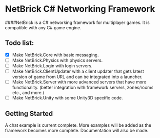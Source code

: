 NetBrick C# Networking Framework
================================

####NetBrick is a C# networking framework for multiplayer games. It is compatible with any C# game engine.

Todo list:
----------

- [x] Make NetBrick.Core with basic messaging.
- [ ] Make NetBrick.Physics with physics servers.
- [ ] Make NetBrick.Login with login servers.
- [ ] Make NetBrick.ClientUpdater with a client updater that gets latest version of game from URL and can be integrated into a launcher.
- [ ] Make NetBrick.Server with more advanced servers that have more functionality. (better integration with framework servers, zones/rooms etc., and more.)
- [ ] Make NetBrick.Unity with some Unity3D specific code.

Getting Started
---------------

A chat example is current complete. More examples will be added as the framework becomes more complete. Documentation will also be made.
